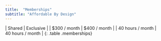 ```yaml
---
title:  "Memberships"
subtitle: "Affordable By Design"
---
```

| Shared | Exclusive |
| $300 / month | $400 / month |
| 40 hours / month | 40 hours / month |
{: .table .memberships}